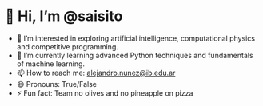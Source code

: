 # 👋 Hi, I’m @saisito
- 👀 I’m interested in exploring artificial intelligence, computational physics and competitive programming.
- 🌱 I’m currently learning advanced Python techniques and fundamentals of machine learning.
- 📫 How to reach me: [alejandro.nunez@ib.edu.ar](mailto:alejandro.nunez@ib.edu.ar)
- 😄 Pronouns: True/False
- ⚡ Fun fact: Team no olives and no pineapple on pizza

<!---
saisito/saisito is a ✨ special ✨ repository because its `README.md` (this file) appears on your GitHub profile.
You can click the Preview link to take a look at your changes.
--->
